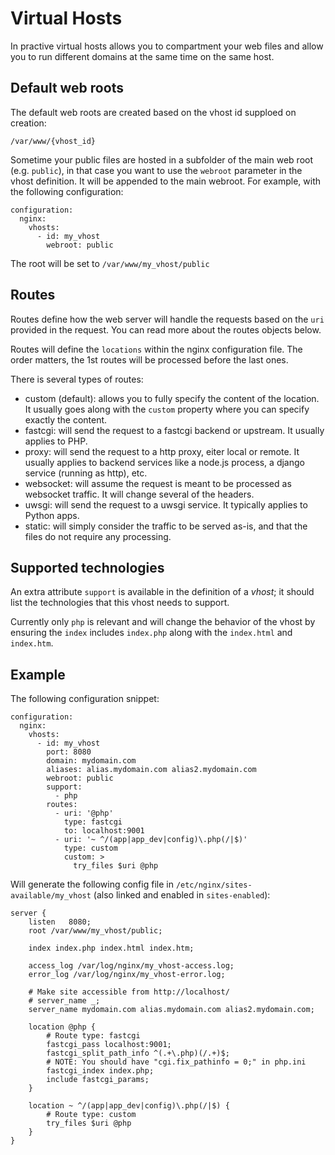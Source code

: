 # Virtual Hosts

In practive virtual hosts allows you to compartment your web files and allow you to run different domains at the same time on the same host.

## Default web roots

The default web roots are created based on the vhost id supploed on creation:

    /var/www/{vhost_id}

Sometime your public files are hosted in a subfolder of the main web root (e.g. `public`), in that case you want to use the `webroot` parameter in the vhost definition. It will be appended to the main webroot. For example, with the following configuration:

    configuration:
      nginx:
        vhosts:
          - id: my_vhost
            webroot: public

The root will be set to `/var/www/my_vhost/public`

## Routes

Routes define how the web server will handle the requests based on the `uri` provided in the request. You can read more about the routes objects below.

Routes will define the `locations` within the nginx configuration file. The order matters, the 1st routes will be processed before the last ones.

There is several types of routes:

- custom (default): allows you to fully specify the content of the location. It usually goes along with the `custom` property where you can specify exactly the content.
- fastcgi: will send the request to a fastcgi backend or upstream. It usually applies to PHP.
- proxy: will send the request to a http proxy, eiter local or remote. It usually applies to backend services like a node.js process, a django service (running as http), etc.
- websocket: will assume the request is meant to be processed as websocket traffic. It will change several of the headers.
- uwsgi: will send the request to a uwsgi service. It typically applies to Python apps.
- static: will simply consider the traffic to be served as-is, and that the files do not require any processing.

## Supported technologies

An extra attribute `support` is available in the definition of a _vhost_; it should list the technologies that this vhost needs to support. 

Currently only `php` is relevant and will change the behavior of the vhost by ensuring the `index` includes `index.php` along with the `index.html` and `index.htm`.

## Example

The following configuration snippet:

    configuration:
      nginx:
        vhosts:
          - id: my_vhost
            port: 8080
            domain: mydomain.com
            aliases: alias.mydomain.com alias2.mydomain.com
            webroot: public
            support:
              - php
            routes:
              - uri: '@php'
                type: fastcgi
                to: localhost:9001
              - uri: '~ ^/(app|app_dev|config)\.php(/|$)'
                type: custom
                custom: >
                  try_files $uri @php

Will generate the following config file in `/etc/nginx/sites-available/my_vhost` (also linked and enabled in `sites-enabled`):

    server {
        listen   8080;
        root /var/www/my_vhost/public;

        index index.php index.html index.htm;

        access_log /var/log/nginx/my_vhost-access.log;
        error_log /var/log/nginx/my_vhost-error.log;

        # Make site accessible from http://localhost/
        # server_name _;
        server_name mydomain.com alias.mydomain.com alias2.mydomain.com;

        location @php {
            # Route type: fastcgi
            fastcgi_pass localhost:9001;
            fastcgi_split_path_info ^(.+\.php)(/.+)$;
            # NOTE: You should have "cgi.fix_pathinfo = 0;" in php.ini
            fastcgi_index index.php; 
            include fastcgi_params;
        }

        location ~ ^/(app|app_dev|config)\.php(/|$) {
            # Route type: custom
            try_files $uri @php
        }
    }

